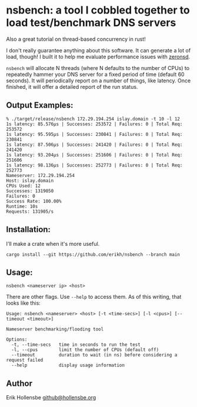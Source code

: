 # nsbench: a tool I cobbled together to load test/benchmark DNS servers

Also a great tutorial on thread-based concurrency in rust!

I don't really guarantee anything about this software. It can generate a lot of load, though! I built it to help me evaluate performance issues with [zeronsd](https://github.com/zerotier/zeronsd).

`nsbench` will allocate N threads (where N defaults to the number of CPUs) to repeatedly hammer your DNS server for a fixed period of time (default 60 seconds). It will periodically report on a number of things, like latency. Once finished, it will offer a detailed report of the run status.

## Output Examples:

```
% ./target/release/nsbench 172.29.194.254 islay.domain -t 10 -l 12
1s latency: 85.576µs | Successes: 253572 | Failures: 0 | Total Req: 253572
1s latency: 95.595µs | Successes: 230841 | Failures: 0 | Total Req: 230841
1s latency: 87.506µs | Successes: 241420 | Failures: 0 | Total Req: 241420
1s latency: 93.204µs | Successes: 251606 | Failures: 0 | Total Req: 251606
1s latency: 98.136µs | Successes: 252773 | Failures: 0 | Total Req: 252773
Nameserver: 172.29.194.254
Host: islay.domain
CPUs Used: 12
Successes: 1319050
Failures: 0
Success Rate: 100.00%
Runtime: 10s
Requests: 131905/s
```

## Installation:

I'll make a crate when it's more useful.

```
cargo install --git https://github.com/erikh/nsbench --branch main
```

## Usage:

```
nsbench <nameserver ip> <host>
```

There are other flags. Use `--help` to access them. As of this writing, that looks like this:

```
Usage: nsbench <nameserver> <host> [-t <time-secs>] [-l <cpus>] [--timeout <timeout>]

Nameserver benchmarking/flooding tool

Options:
  -t, --time-secs   time in seconds to run the test
  -l, --cpus        limit the number of CPUs (default off)
  --timeout         duration to wait (in ns) before considering a request failed
  --help            display usage information
```

## Author

Erik Hollensbe <github@hollensbe.org>
